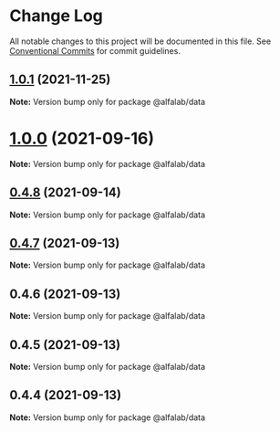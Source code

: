 # Change Log

All notable changes to this project will be documented in this file.
See [Conventional Commits](https://conventionalcommits.org) for commit guidelines.

## [1.0.1](https://github.com/alfa-laboratory/utils/compare/@alfalab/data@1.0.0...@alfalab/data@1.0.1) (2021-11-25)

**Note:** Version bump only for package @alfalab/data





# [1.0.0](https://github.com/alfa-laboratory/utils/compare/@alfalab/data@0.4.8...@alfalab/data@1.0.0) (2021-09-16)

**Note:** Version bump only for package @alfalab/data





## [0.4.8](https://github.com/alfa-laboratory/utils/compare/@alfalab/data@0.4.7...@alfalab/data@0.4.8) (2021-09-14)

**Note:** Version bump only for package @alfalab/data





## [0.4.7](https://github.com/alfa-laboratory/utils/compare/@alfalab/data@0.4.5...@alfalab/data@0.4.7) (2021-09-13)

**Note:** Version bump only for package @alfalab/data





## 0.4.6 (2021-09-13)

**Note:** Version bump only for package @alfalab/data





## 0.4.5 (2021-09-13)

**Note:** Version bump only for package @alfalab/data





## 0.4.4 (2021-09-13)

**Note:** Version bump only for package @alfalab/data
